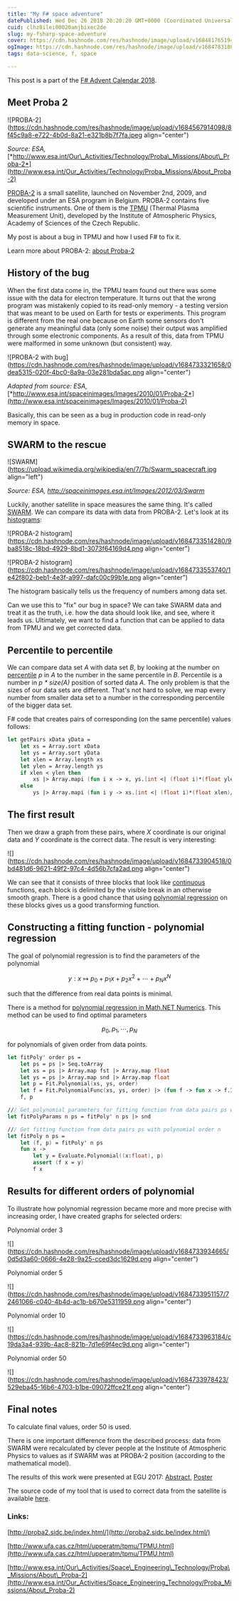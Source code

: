 ```yaml
---
title: "My F# space adventure"
datePublished: Wed Dec 26 2018 20:20:20 GMT+0000 (Coordinated Universal Time)
cuid: clhz8ilei00020amjbixec2de
slug: my-fsharp-space-adventure
cover: https://cdn.hashnode.com/res/hashnode/image/upload/v1684817651945/e18791b7-a17e-47ab-9c9d-ddefe6fda0be.jpeg
ogImage: https://cdn.hashnode.com/res/hashnode/image/upload/v1684783188268/b12a8ed5-062c-416f-b8b6-859db1712005.jpeg
tags: data-science, f, space

---
```


This post is a part of the [F# Advent Calendar 2018](https://sergeytihon.com/2018/10/22/f-advent-calendar-in-english-2018/).

## Meet Proba 2

![PROBA-2](https://cdn.hashnode.com/res/hashnode/image/upload/v1684567914098/8f45c9a8-e722-4b0d-8a21-e321b8b7f7fa.jpeg align="center")

*Source: ESA,* [*http://www.esa.int/Our\_Activities/Technology/Proba\_Missions/About\_Proba-2*](http://www.esa.int/Our_Activities/Technology/Proba_Missions/About_Proba-2)

[PROBA-2](https://en.wikipedia.org/wiki/PROBA-2) is a small satellite, launched on November 2nd, 2009, and developed under an ESA program in Belgium. PROBA-2 contains five scientific instruments. One of them is the [TPMU](http://www.ufa.cas.cz/html/upperatm/tpmu/TPMU.html) (Thermal Plasma Measurement Unit), developed by the Institute of Atmospheric Physics, Academy of Sciences of the Czech Republic.

My post is about a bug in TPMU and how I used F# to fix it.

Learn more about PROBA-2: [about Proba-2](http://www.esa.int/Our_Activities/Space_Engineering_Technology/Proba_Missions/About_Proba-2)

## History of the bug

When the first data come in, the TPMU team found out there was some issue with the data for electron temperature. It turns out that the wrong program was mistakenly copied to its read-only memory - a testing version that was meant to be used on Earth for tests or experiments. This program is different from the real one because on Earth some sensors don't generate any meaningful data (only some noise) their output was amplified through some electronic components. As a result of this, data from TPMU were malformed in some unknown (but consistent) way.

![PROBA-2 with bug](https://cdn.hashnode.com/res/hashnode/image/upload/v1684733321658/0dea5315-020f-4bc0-8a9a-03e281bda5ac.png align="center")

*Adapted from source: ESA,* [*http://www.esa.int/spaceinimages/Images/2010/01/Proba-2*](http://www.esa.int/spaceinimages/Images/2010/01/Proba-2)

Basically, this can be seen as a bug in production code in read-only memory in space.

## SWARM to the rescue

![SWARM](https://upload.wikimedia.org/wikipedia/en/7/7b/Swarm_spacecraft.jpg align="left")

*Source: ESA, http://spaceinimages.esa.int/Images/2012/03/Swarm*

Luckily, another satellite in space measures the same thing. It's called [SWARM](https://en.wikipedia.org/wiki/Swarm_(spacecraft)). We can compare its data with data from PROBA-2. Let's look at its [histograms](https://en.wikipedia.org/wiki/Histogram):

![PROBA-2 histogram](https://cdn.hashnode.com/res/hashnode/image/upload/v1684733514280/9ba8518c-18bd-4929-8bd1-3073f64169d4.png align="center")

![PROBA-2 histogram](https://cdn.hashnode.com/res/hashnode/image/upload/v1684733553740/1e42f802-beb1-4e3f-a997-dafc00c99b1e.png align="center")

The histogram basically tells us the frequency of numbers among data set.

Can we use this to "fix" our bug in space? We can take SWARM data and treat it as the truth, i.e. how the data should look like, and see, where it leads us. Ultimately, we want to find a function that can be applied to data from TPMU and we get corrected data.

## Percentile to percentile

We can compare data set *A* with data set *B*, by looking at the number on [percentile](https://en.wikipedia.org/wiki/Percentile) *p* in *A* to the number in the same percentile in *B*. Percentile is a number in *p \* size(A)* position of sorted data *A*. The only problem is that the sizes of our data sets are different. That's not hard to solve, we map every number from smaller data set to a number in the corresponding percentile of the bigger data set.

F# code that creates pairs of corresponding (on the same percentile) values follows:

```fsharp
let getPairs xData yData =
    let xs = Array.sort xData
    let ys = Array.sort yData
    let xlen = Array.length xs 
    let ylen = Array.length ys 
    if xlen < ylen then
        xs |> Array.mapi (fun i x -> x, ys.[int <| (float i)*(float ylen)/(float xlen)])
    else
        ys |> Array.mapi (fun i y -> xs.[int <| (float i)*(float xlen)/(float ylen)], y)
```

## The first result

Then we draw a graph from these pairs, where *X* coordinate is our original data and *Y* coordinate is the correct data. The result is very interesting:

![](https://cdn.hashnode.com/res/hashnode/image/upload/v1684733904518/0bd481d6-9621-49f2-97c4-4d56b7cfa2ad.png align="center")

We can see that it consists of three blocks that look like [continuous](https://en.wikipedia.org/wiki/Continuous_function) functions, each block is delimited by the visible break in an otherwise smooth graph. There is a good chance that using [polynomial regression](https://en.wikipedia.org/wiki/Polynomial_regression) on these blocks gives us a good transforming function.

## Constructing a fitting function - polynomial regression

The goal of polynomial regression is to find the parameters of the polynomial

$$y : x \mapsto p_0 + p_1 x + p_2 x^2 + \cdots + p_N x^N$$

such that the difference from real data points is minimal.

There is a method for [polynomial regression in Math.NET Numerics](https://numerics.mathdotnet.com/Regression.html#Polynomial-Regression). This method can be used to find optimal parameters

$$p_0, p_1, \cdots, p_N$$

for polynomials of given order from data points.

```fsharp
let fitPoly' order ps =
    let ps = ps |> Seq.toArray
    let xs = ps |> Array.map fst |> Array.map float
    let ys = ps |> Array.map snd |> Array.map float
    let p = Fit.Polynomial(xs, ys, order)
    let f = Fit.PolynomialFunc(xs, ys, order) |> (fun f -> fun x -> f.Invoke(x))
    f, p

/// Get polynomial parameters for fitting function from data pairs ps with polynomial order n
let fitPolyParams n ps = fitPoly' n ps |> snd

/// Get fitting function from data pairs ps with polynomial order n
let fitPoly n ps = 
    let (f, p) = fitPoly' n ps
    fun x ->
        let y = Evaluate.Polynomial((x:float), p)
        assert (f x = y)
        f x
```

## Results for different orders of polynomial

To illustrate how polynomial regression became more and more precise with increasing order, I have created graphs for selected orders:

Polynomial order 3

![](https://cdn.hashnode.com/res/hashnode/image/upload/v1684733934665/0d5d3a60-0666-4e28-9a25-cced3dc1629d.png align="center")

Polynomial order 5

![](https://cdn.hashnode.com/res/hashnode/image/upload/v1684733951157/72461066-c040-4b4d-ac1b-b670e5311959.png align="center")

Polynomial order 10

![](https://cdn.hashnode.com/res/hashnode/image/upload/v1684733963184/c19da3a4-939b-4ac8-821b-7d1e69f4ec9d.png align="center")

Polynomial order 50

![](https://cdn.hashnode.com/res/hashnode/image/upload/v1684733978423/529eba45-16b6-4703-b1be-09072ffce21f.png align="center")

## Final notes

To calculate final values, order 50 is used.

There is one important difference from the described process: data from SWARM were recalculated by clever people at the Institute of Atmospheric Physics to values as if SWARM was at PROBA-2 position (according to the mathematical model).

The results of this work were presented at EGU 2017: [Abstract](https://meetingorganizer.copernicus.org/EGU2017/EGU2017-7152.pdf), [Poster](https://github.com/jindraivanek/blog-hashnode/blob/main/EGU%202017-TPMU-print_version.pdf)

The source code of my tool that is used to correct data from the satellite is available [here](https://gitlab.com/jindraivanek/proba-tool).

### Links:

[http://proba2.sidc.be/index.html/](http://proba2.sidc.be/index.html/)

[http://www.ufa.cas.cz/html/upperatm/tpmu/TPMU.html](http://www.ufa.cas.cz/html/upperatm/tpmu/TPMU.html)

[http://www.esa.int/Our\_Activities/Space\_Engineering\_Technology/Proba\_Missions/About\_Proba-2](http://www.esa.int/Our_Activities/Space_Engineering_Technology/Proba_Missions/About_Proba-2)